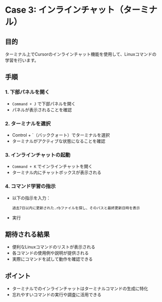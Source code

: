 # Case 3: インラインチャット（ターミナル）

## 目的
ターミナル上でCursorのインラインチャット機能を使用して、Linuxコマンドの学習を行います。

## 手順

### 1. 下部パネルを開く
- `Command + J` で下部パネルを開く
- パネルが表示されることを確認

### 2. ターミナルを選択
- Control + `（バッククォート）でターミナルを選択
- ターミナルがアクティブな状態になることを確認

### 3. インラインチャットの起動
- `Command + K` でインラインチャットを開く
- ターミナル内にチャットボックスが表示される

### 4. コマンド学習の指示
- 以下の指示を入力：
  ```
  過去7日以内に更新された.rbファイルを探し、そのパスと最終更新日時を表示
  ```
- 実行

## 期待される結果
- 便利なLinuxコマンドのリストが表示される
- 各コマンドの使用例や説明が提供される
- 実際にコマンドを試して動作を確認できる

## ポイント
- ターミナルでのインラインチャットはターミナルコマンドの生成に特化
- 忘れやすいコマンドの実行や調査に活用できる

